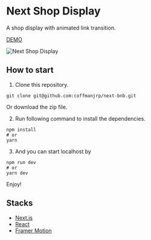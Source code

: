 # Next Shop Display

A shop display with animated link transition.

[DEMO](https://next-shop-display.vercel.app/)

![Next Shop Display](https://res.cloudinary.com/coffmanjrp-dev/image/upload/v1643158635/coffmanjrp.io/next_shop_display_f72674041f.png)

## How to start

1. Clone this repository.

```
git clone git@github.com:coffmanjrp/next-bnb.git
```

Or download the zip file.

2. Run following command to install the dependencies.

```
npm install
# or
yarn
```

3. And you can start localhost by

```
npm run dev
# or
yarn dev
```

Enjoy!

## Stacks

- [Next.js](https://nextjs.org/)
- [React](https://reactjs.org/)
- [Framer Motion](https://www.framer.com/motion/)
